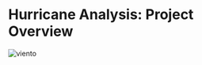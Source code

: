 # Hurricane Analysis: Project Overview
 
![viento](https://user-images.githubusercontent.com/114705723/223796160-b622806f-fbc2-4a68-91ba-f345e7dc3310.png)
